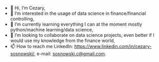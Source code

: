 - 👋 Hi, I’m Cezary,
- 👀 I’m interested in the usage of data science in finance/financial controlling,
- 🌱 I’m currently learning everything I can at the moment mostly python/machine learning/data science,
- 💞️ I’m looking to collaborate on data science projects, even better if I would use my knowledge from the finance world,    
- 📫 How to reach me LinkedIn: https://www.linkedin.com/in/cezary-sosnowski/, e-mail: sosnowski.c@gmail.com.

<!---
SosnowskiC/SosnowskiC is a ✨ special ✨ repository because its `README.md` (this file) appears on your GitHub profile.
You can click the Preview link to take a look at your changes.
--->
